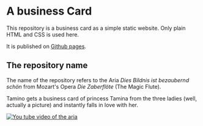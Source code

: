 # A business Card

This repository is a business card as a simple static website.
Only plain HTML and CSS is used here.

It is published on [Github pages](https://giacomo-dantonio.github.io/dies-bildnis/).

## The repository name

The name of the repository refers to the Aria
*Dies Bildnis ist bezaubernd schön* from Mozart's Opera
*Die Zaberflöte* (The Magic Flute).

Tamino gets a business card of princess Tamina from the three
ladies (well, actually a picture) and instantly falls in love
with her.

[![You tube video of the aria](http://img.youtube.com/vi/zUlFECfn8NM/0.jpg)](http://www.youtube.com/watch?v=zUlFECfn8NM)
